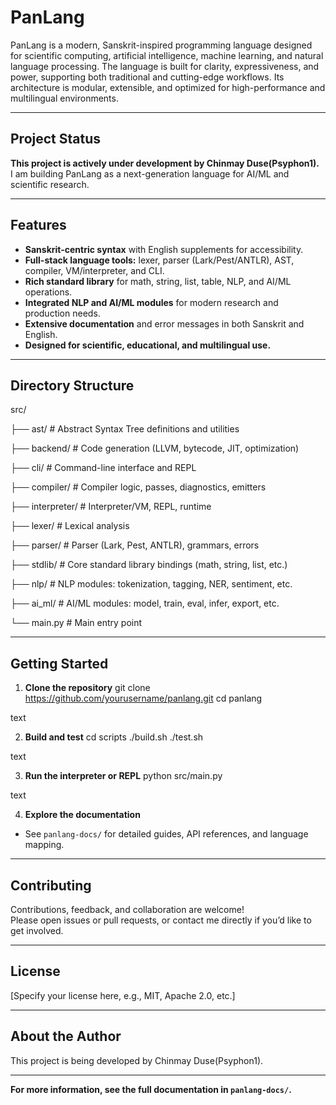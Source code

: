 # PanLang

PanLang is a modern, Sanskrit-inspired programming language designed for scientific computing, artificial intelligence, machine learning, and natural language processing. The language is built for clarity, expressiveness, and power, supporting both traditional and cutting-edge workflows. Its architecture is modular, extensible, and optimized for high-performance and multilingual environments.

---

## Project Status

**This project is actively under development by Chinmay Duse(Psyphon1).**  
I am building PanLang as a next-generation language for AI/ML and scientific research.

---

## Features

- **Sanskrit-centric syntax** with English supplements for accessibility.
- **Full-stack language tools:** lexer, parser (Lark/Pest/ANTLR), AST, compiler, VM/interpreter, and CLI.
- **Rich standard library** for math, string, list, table, NLP, and AI/ML operations.
- **Integrated NLP and AI/ML modules** for modern research and production needs.
- **Extensive documentation** and error messages in both Sanskrit and English.
- **Designed for scientific, educational, and multilingual use.**

---

## Directory Structure

src/

├── ast/ # Abstract Syntax Tree definitions and utilities

├── backend/ # Code generation (LLVM, bytecode, JIT, optimization)

├── cli/ # Command-line interface and REPL

├── compiler/ # Compiler logic, passes, diagnostics, emitters

├── interpreter/ # Interpreter/VM, REPL, runtime

├── lexer/ # Lexical analysis

├── parser/ # Parser (Lark, Pest, ANTLR), grammars, errors

├── stdlib/ # Core standard library bindings (math, string, list, etc.)

├── nlp/ # NLP modules: tokenization, tagging, NER, sentiment, etc.

├── ai_ml/ # AI/ML modules: model, train, eval, infer, export, etc.

└── main.py # Main entry point


---

## Getting Started

1. **Clone the repository**
git clone https://github.com/yourusername/panlang.git
cd panlang

text

2. **Build and test**
cd scripts
./build.sh
./test.sh

text

3. **Run the interpreter or REPL**
python src/main.py

text

4. **Explore the documentation**
- See `panlang-docs/` for detailed guides, API references, and language mapping.

---

## Contributing

Contributions, feedback, and collaboration are welcome!  
Please open issues or pull requests, or contact me directly if you’d like to get involved.

---

## License

[Specify your license here, e.g., MIT, Apache 2.0, etc.]

---

## About the Author

This project is being developed by Chinmay Duse(Psyphon1).

---

**For more information, see the full documentation in `panlang-docs/`.**